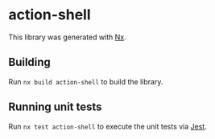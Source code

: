 # action-shell

This library was generated with [Nx](https://nx.dev).

## Building

Run `nx build action-shell` to build the library.

## Running unit tests

Run `nx test action-shell` to execute the unit tests via [Jest](https://jestjs.io).
